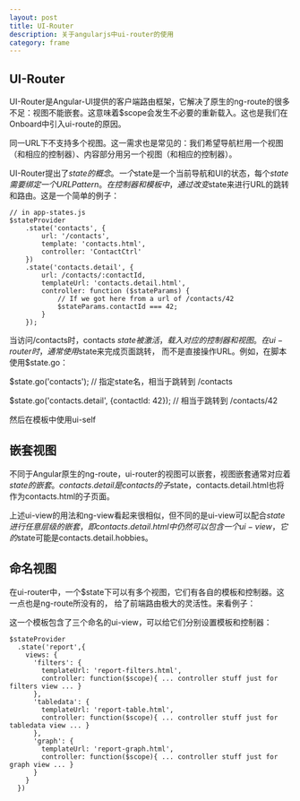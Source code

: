 ```yaml
---
layout: post
title: UI-Router
description: 关于angularjs中ui-router的使用
category: frame
---
```


## UI-Router

UI-Router是Angular-UI提供的客户端路由框架，它解决了原生的ng-route的很多不足：视图不能嵌套。这意味着$scope会发生不必要的重新载入。这也是我们在Onboard中引入ui-route的原因。

同一URL下不支持多个视图。这一需求也是常见的：我们希望导航栏用一个视图（和相应的控制器）、内容部分用另一个视图（和相应的控制器）。

UI-Router提出了$state的概念。一个$state是一个当前导航和UI的状态，每个$state需要绑定一个URL Pattern。 在控制器和模板中，通过改变$state来进行URL的跳转和路由。这是一个简单的例子：

    // in app-states.js
    $stateProvider
        .state('contacts', {
            url: '/contacts',
            template: 'contacts.html',
            controller: 'ContactCtrl'
        })
        .state('contacts.detail', {
            url: /contacts/:contactId,
            templateUrl: 'contacts.detail.html',
            controller: function ($stateParams) {
                // If we got here from a url of /contacts/42
                $stateParams.contactId === 42;
            }
        });

当访问/contacts时，contacts $state被激活，载入对应的控制器和视图。在ui-router时，通常使用$state来完成页面跳转， 而不是直接操作URL。例如，在脚本使用$state.go：

$state.go('contacts');  // 指定state名，相当于跳转到 /contacts

$state.go('contacts.detail', {contactId: 42});  // 相当于跳转到 /contacts/42

然后在模板中使用ui-self

## 嵌套视图

不同于Angular原生的ng-route，ui-router的视图可以嵌套，视图嵌套通常对应着$state的嵌套。 contacts.detail是contacts的子$state，contacts.detail.html也将作为contacts.html的子页面。

上述ui-view的用法和ng-view看起来很相似，但不同的是ui-view可以配合$state进行任意层级的嵌套， 即contacts.detail.html中仍然可以包含一个ui-view，它的$state可能是contacts.detail.hobbies。

## 命名视图

在ui-router中，一个$state下可以有多个视图，它们有各自的模板和控制器。这一点也是ng-route所没有的， 给了前端路由极大的灵活性。来看例子：

这一个模板包含了三个命名的ui-view，可以给它们分别设置模板和控制器：

    $stateProvider
      .state('report',{
        views: {
          'filters': {
            templateUrl: 'report-filters.html',
            controller: function($scope){ ... controller stuff just for filters view ... }
          },
          'tabledata': {
            templateUrl: 'report-table.html',
            controller: function($scope){ ... controller stuff just for tabledata view ... }
          },
          'graph': {
            templateUrl: 'report-graph.html',
            controller: function($scope){ ... controller stuff just for graph view ... }
          }
        }
      })
